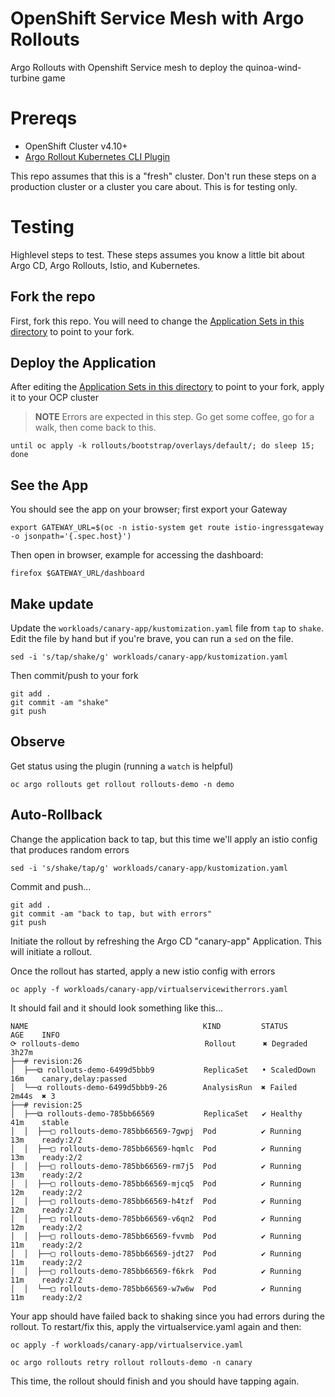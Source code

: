 # OpenShift Service Mesh with Argo Rollouts

Argo Rollouts with Openshift Service mesh to deploy the quinoa-wind-turbine game 

# Prereqs

* OpenShift Cluster v4.10+
* [Argo Rollout Kubernetes CLI Plugin](https://argoproj.github.io/argo-rollouts/installation/#kubectl-plugin-installation)

This repo assumes that this is a "fresh" cluster. Don't run these steps on a production cluster or a cluster you care about. This is for testing only.

# Testing

Highlevel steps to test. These steps assumes you know a little bit about Argo CD, Argo Rollouts, Istio, and Kubernetes.

## Fork the repo

First, fork this repo. You will need to change the [Application Sets in this directory](components/applicationsets) to point to your fork.

## Deploy the Application

After editing the [Application Sets in this directory](components/applicationsets)  to point to your fork, apply it to your OCP cluster

> **NOTE** Errors are expected in this step. Go get some coffee, go for a walk, then come back to this.

```shell
until oc apply -k rollouts/bootstrap/overlays/default/; do sleep 15; done
```

## See the App

You should see the app on your browser; first export your Gateway

```shell
export GATEWAY_URL=$(oc -n istio-system get route istio-ingressgateway -o jsonpath='{.spec.host}')
```

Then open in browser, example for accessing the dashboard:

```shell
firefox $GATEWAY_URL/dashboard
```

## Make update

Update the `workloads/canary-app/kustomization.yaml` file from `tap` to `shake`. Edit the file by hand but if you're brave, you can run a `sed` on the file.

```shell
sed -i 's/tap/shake/g' workloads/canary-app/kustomization.yaml
```

Then commit/push to your fork

```shell
git add .
git commit -am "shake"
git push
```

## Observe

Get status using the plugin (running a `watch` is helpful)

```shell
oc argo rollouts get rollout rollouts-demo -n demo
```


## Auto-Rollback

Change the application back to tap, but this time we'll apply an istio config that produces random errors

```shell
sed -i 's/shake/tap/g' workloads/canary-app/kustomization.yaml
```

Commit and push...

```shell
git add .
git commit -am "back to tap, but with errors"
git push
```

Initiate the rollout by refreshing the Argo CD "canary-app" Application. This will initiate a rollout.

Once the rollout has started, apply a new istio config with errors

```shell
oc apply -f workloads/canary-app/virtualservicewitherrors.yaml
```

It should fail and it should look something like this...

```shell
NAME                                       KIND         STATUS        AGE    INFO
⟳ rollouts-demo                            Rollout      ✖ Degraded    3h27m  
├──# revision:26                                                             
│  ├──⧉ rollouts-demo-6499d5bbb9           ReplicaSet   • ScaledDown  16m    canary,delay:passed
│  └──α rollouts-demo-6499d5bbb9-26        AnalysisRun  ✖ Failed      2m44s  ✖ 3
├──# revision:25                                                             
│  ├──⧉ rollouts-demo-785bb66569           ReplicaSet   ✔ Healthy     41m    stable
│  │  ├──□ rollouts-demo-785bb66569-7gwpj  Pod          ✔ Running     13m    ready:2/2
│  │  ├──□ rollouts-demo-785bb66569-hqmlc  Pod          ✔ Running     13m    ready:2/2
│  │  ├──□ rollouts-demo-785bb66569-rm7j5  Pod          ✔ Running     13m    ready:2/2
│  │  ├──□ rollouts-demo-785bb66569-mjcq5  Pod          ✔ Running     12m    ready:2/2
│  │  ├──□ rollouts-demo-785bb66569-h4tzf  Pod          ✔ Running     12m    ready:2/2
│  │  ├──□ rollouts-demo-785bb66569-v6qn2  Pod          ✔ Running     12m    ready:2/2
│  │  ├──□ rollouts-demo-785bb66569-fvvmb  Pod          ✔ Running     11m    ready:2/2
│  │  ├──□ rollouts-demo-785bb66569-jdt27  Pod          ✔ Running     11m    ready:2/2
│  │  ├──□ rollouts-demo-785bb66569-f6krk  Pod          ✔ Running     11m    ready:2/2
│  │  └──□ rollouts-demo-785bb66569-w7w6w  Pod          ✔ Running     11m    ready:2/2
```

Your app should have failed back to shaking since you had errors during the rollout. To restart/fix this, apply the virtualservice.yaml again and then:

```shell
oc apply -f workloads/canary-app/virtualservice.yaml
```

```shell
oc argo rollouts retry rollout rollouts-demo -n canary
```

This time, the rollout should finish and you should have tapping again.
